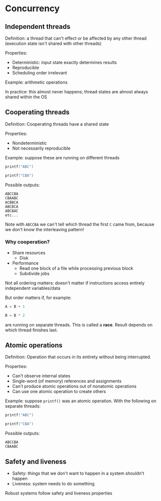 # Concurrency

## Independent threads

Definition: a thread that can't effect or be affected by any other thread (execution state isn't shared with other threads)

Properties:
* Deterministic: input state exactly determines results
* Reproducible
* Scheduling order irrelevant

Example: arithmetic operations

In practice: this almost never happens; thread states are almost always shared within the OS

## Cooperating threads
Definition: Cooperating threads have a shared state

Properties:
* Nondeterministic
* Not necessarily reproducible

Example: suppose these are running on different threads

```C
printf("ABC")
```

```C
printf("CBA")
```

Possible outputs:

```
ABCCBA
CBAABC
ACBBCA
ABCBCA
ABCBAC
etc...
```

Note with `ABCCBA` we can't tell which thread the first `C` came from, because we don't know the interleaving pattern!

### Why cooperation?
* Share resources
    - Disk
* Performance
    - Read one block of a file while processing previous block
    - Subdivide jobs

Not all ordering matters: doesn't matter if instructions access entirely independent variables/data

But order matters if, for example:

```C
A = B + 1
```

```C
B = B * 2
```

are running on separate threads. This is called a **race**. Result depends on which thread finishes last.

## Atomic operations
Definition: Operation that occurs in its entirety without being interrupted.

Properties:
* Can't observe internal states
* Single-word (of memory) references and assignments
* Can't produce atomic operations out of nonatomic operations
* Can use one atomic operation to create others

Example: suppose `printf()` was an atomic operation. With the following on separate threads:

```C
printf("ABC")
```

```C
printf("CBA")
```

Possible outputs:

```
ABCCBA
CBAABC
```

## Safety and liveness
* Safety: things that we don't want to happen in a system shouldn't happen
* Liveness: system needs to do something

Robust systems follow safety and liveness properties